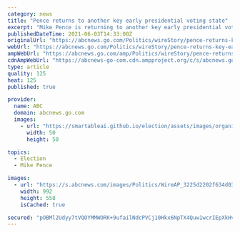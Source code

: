 ```yaml
---
category: news
title: "Pence returns to another key early presidential voting state"
excerpt: "Mike Pence is returning to another key early presidential voting state as he's set to give a speech Thursday evening in New Hampshire"
publishedDateTime: 2021-06-03T14:33:00Z
originalUrl: "https://abcnews.go.com/Politics/wireStory/pence-returns-key-early-presidential-voting-state-78064289"
webUrl: "https://abcnews.go.com/Politics/wireStory/pence-returns-key-early-presidential-voting-state-78064289"
ampWebUrl: "https://abcnews.go.com/amp/Politics/wireStory/pence-returns-key-early-presidential-voting-state-78064289"
cdnAmpWebUrl: "https://abcnews-go-com.cdn.ampproject.org/c/s/abcnews.go.com/amp/Politics/wireStory/pence-returns-key-early-presidential-voting-state-78064289"
type: article
quality: 125
heat: 125
published: true

provider:
  name: ABC
  domain: abcnews.go.com
  images:
    - url: "https://smartableai.github.io/election/assets/images/organizations/abcnews.go.com-50x50.jpg"
      width: 50
      height: 50

topics:
  - Election
  - Mike Pence

images:
  - url: "https://s.abcnews.com/images/Politics/WireAP_3225d2202f634d0385c9d389a4cc92d9_16x9_992.jpg"
    width: 992
    height: 558
    isCached: true

secured: "pOBMl2Udyy7tVQOYMMWORK+9ufailNdcPVCj10Hkx6NpTX4Quw1wcrIEpXkHvvmXVxsd+Gpwoh0eVtCvMbJ9e25kCtQOXfWFrC7IqkUULQNps961AS8zIGGgI0E9Xr6+q1q+pRPjK42VooPSoDvvYNcXH+5dlwJOcj6pOTuhhF1IYUHTKlEYnBTPVsfcpZQmv1o0PjhEf4I+HCqZSIJ3dXqiBPTQM0pQKG37IzJDdEf0kHZj5TDurjz+vLHuy69TITvSnntPBSNN0+Tq3aTwrOtGlTA3ginPZ5kGNKj/SupxzC5fpJdyZ3VNVThT+FidlM0znFPTXTI4duLnjGAA8COW4ES+eR/19eIfje2W9YA=;G7r2trzbVKoL3vNhbeY+mg=="
---
```


